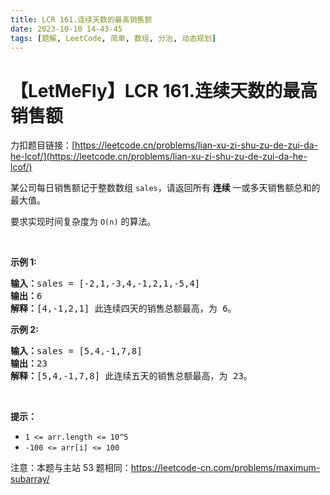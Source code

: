 ```yaml
---
title: LCR 161.连续天数的最高销售额
date: 2023-10-10 14-43-45
tags: [题解, LeetCode, 简单, 数组, 分治, 动态规划]
---
```


# 【LetMeFly】LCR 161.连续天数的最高销售额

力扣题目链接：[https://leetcode.cn/problems/lian-xu-zi-shu-zu-de-zui-da-he-lcof/](https://leetcode.cn/problems/lian-xu-zi-shu-zu-de-zui-da-he-lcof/)

<p>某公司每日销售额记于整数数组 <code>sales</code>，请返回所有 <strong>连续</strong> 一或多天销售额总和的最大值。</p>

<p>要求实现时间复杂度为 <code>O(n)</code> 的算法。</p>

<p>&nbsp;</p>

<p><strong>示例 1:</strong></p>

<pre>
<strong>输入：</strong>sales = [-2,1,-3,4,-1,2,1,-5,4]
<strong>输出：</strong>6
<strong>解释：</strong>[4,-1,2,1] 此连续四天的销售总额最高，为 6。</pre>

<p><strong>示例 2:</strong></p>

<pre>
<strong>输入：</strong>sales = [5,4,-1,7,8]
<strong>输出：</strong>23
<strong>解释：</strong>[5,4,-1,7,8] 此连续五天的销售总额最高，为 23。&nbsp;</pre>

<p>&nbsp;</p>

<p><strong>提示：</strong></p>

<ul>
	<li><code>1 &lt;=&nbsp;arr.length &lt;= 10^5</code></li>
	<li><code>-100 &lt;= arr[i] &lt;= 100</code></li>
</ul>

<p>注意：本题与主站 53 题相同：<a href="https://leetcode-cn.com/problems/maximum-subarray/">https://leetcode-cn.com/problems/maximum-subarray/</a></p>


    